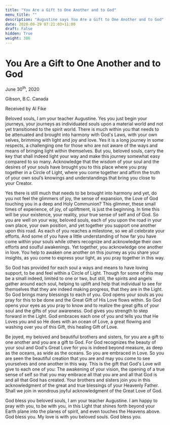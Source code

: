 ```yaml
---
title: "You Are a Gift to One Another and to God"
menu_title: ""
description: "Augustine says You Are a Gift to One Another and to God"
date: 2020-09-29 07:21:03+11:00
draft: False
hidden: True
weight: 386
---
```

# You Are a Gift to One Another and to God

June 30<sup>th</sup>, 2020

Gibson, B.C. Canada

Received by Al Fike



Beloved souls, I am your teacher Augustine. Yes you just begin your journeys, your journeys as individuated souls upon a material world and not yet transitioned to the spirit world. There is much within you that needs to be attenuated and brought into harmony with God's Laws, with your own selves, brimming with light and joy and love. Yes it is a long journey in some respects, a challenging one for those who are not aware of the ways and means of bringing light within themselves. But you, beloved souls, carry the key that shall indeed light your way and make this journey somewhat easy compared to so many. Acknowledge that the wisdom of your soul and the desires of your souls have brought you to this place where you pray together in a Circle of Light, where you come together and affirm the truth of your own soul’s knowings and understandings that bring you close to your Creator. 

Yes there is still much that needs to be brought into harmony and yet, do you not feel the glimmers of joy, the sense of expansion, the Love of God touching you in a deep and Holy Communion? This glimmer, these small times of experience, of joy, of upliftment, is just the beginning. In time this will be your existence, your reality, your true sense of self and of God. So you are well on your way, beloved souls, each of you upon the road in your own place, your own position, and yet together you support one another upon this road. As each of you reaches a milestone, so we all celebrate your efforts. And some of you have a little understanding of how far you have come within your souls while others recognize and acknowledge their own efforts and soulful awakenings. Yet together, you acknowledge one another in love. You help to awaken one another on this journey as you share your insights, as you come to express your light, as you pray together in this way.

So God has provided for each soul a ways and means to have loving support, to be and feel within a Circle of Light. Though for some of this may be a small indeed, limited to one or two, but still, the spirits and angels gather around each soul, helping to uplift and help that individual to see for themselves that they are indeed making progress, that they are in the Light. So God brings many blessings to each of you. God opens your souls as you pray for this to be done and the Great Gift of His Love flows within. So God opens your eyes as you pray to know and to realize the great gifts of your soul and the gifts of your awareness. God gives you strength to step forward in the Light. God embraces each one of you and tells you that He Loves you and so He does with an ocean of Love, a great flowing and washing over you of this Gift, this healing Gift of Love. 

Be joyed, my beloved and beautiful brothers and sisters, for you are a gift to one another and you are a gift to God. For God recognizes the beauty of your soul and God's Great Love for you is indeed beyond measure, as deep as the oceans, as wide as the oceans. So you are embraced in Love. So you are seen the beautiful creation that you are and may you come to see yourselves and one another in this way. This is the gift that God's Love will give to each one of you: The awakening of your vision, the opening of a true sense of self so that you may embrace all that you are and all that God is and all that God has created. Your brothers and sisters join you in this acknowledgment of the great and true blessings of your Heavenly Father. Shall we join in wondrous joyful acknowledgment of the Great Love of God.

God bless you beloved souls, I am your teacher Augustine. I am happy to pray with you, to be with you, in this Light that shines forth beyond your Earth plane into the planes of spirit, and even touches the Heavens above. God bless you. My love is with you beloved souls. God bless you.